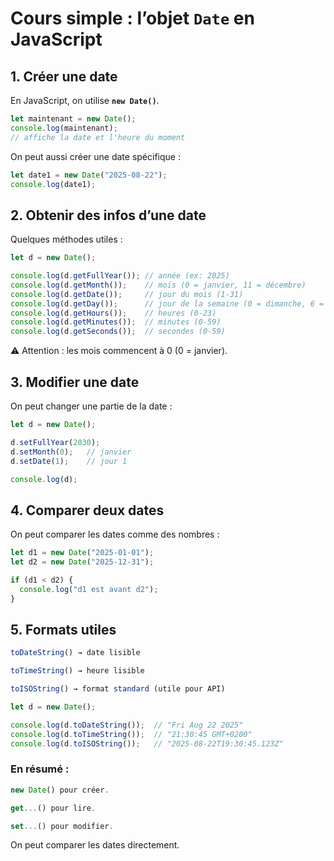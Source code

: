 # Cours simple : l’objet `Date` en JavaScript

## 1. Créer une date
En JavaScript, on utilise **`new Date()`**.

```js
let maintenant = new Date();
console.log(maintenant); 
// affiche la date et l'heure du moment
```

On peut aussi créer une date spécifique :

```js
let date1 = new Date("2025-08-22"); 
console.log(date1);
```

## 2. Obtenir des infos d’une date

Quelques méthodes utiles :

```js
let d = new Date();

console.log(d.getFullYear()); // année (ex: 2025)
console.log(d.getMonth());    // mois (0 = janvier, 11 = décembre)
console.log(d.getDate());     // jour du mois (1-31)
console.log(d.getDay());      // jour de la semaine (0 = dimanche, 6 = samedi)
console.log(d.getHours());    // heures (0-23)
console.log(d.getMinutes());  // minutes (0-59)
console.log(d.getSeconds());  // secondes (0-59)
```
⚠️ Attention : les mois commencent à 0 (0 = janvier).

## 3. Modifier une date

On peut changer une partie de la date :

```js
let d = new Date();

d.setFullYear(2030);
d.setMonth(0);   // janvier
d.setDate(1);    // jour 1

console.log(d);
```

## 4. Comparer deux dates

On peut comparer les dates comme des nombres :

```js
let d1 = new Date("2025-01-01");
let d2 = new Date("2025-12-31");

if (d1 < d2) {
  console.log("d1 est avant d2");
}
```

## 5. Formats utiles

```js
toDateString() → date lisible

toTimeString() → heure lisible

toISOString() → format standard (utile pour API)

let d = new Date();

console.log(d.toDateString());  // "Fri Aug 22 2025"
console.log(d.toTimeString());  // "21:30:45 GMT+0200"
console.log(d.toISOString());   // "2025-08-22T19:30:45.123Z"
```
### En résumé :

```js
new Date() pour créer.

get...() pour lire.

set...() pour modifier.
```

On peut comparer les dates directement.